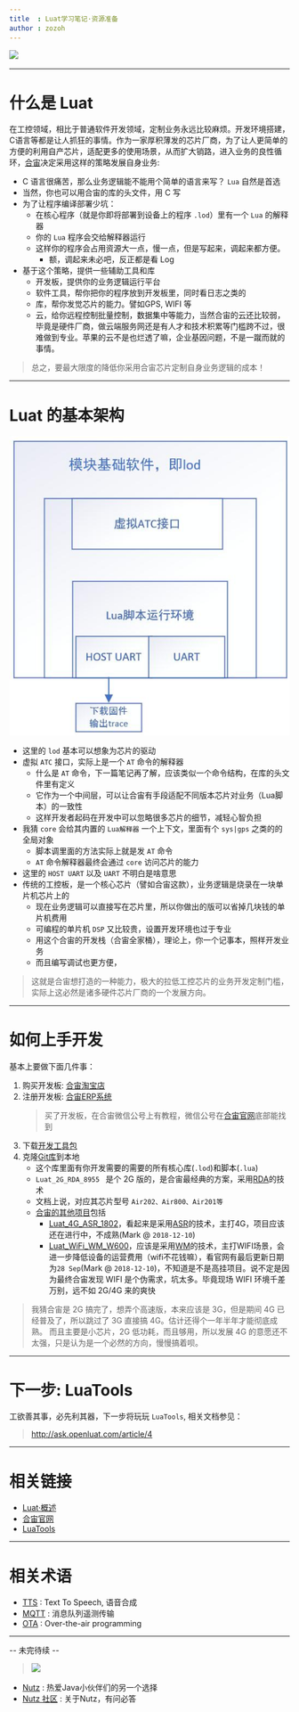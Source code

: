 ```yaml
---
title  : Luat学习笔记·资源准备
author : zozoh
---
```


![](https://camo.githubusercontent.com/7412fb079238ab099b41d729ab3a2ba52d54dd1d/687474703a2f2f7777772e6f70656e6c7561742e636f6d2f696d672f66617669636f6e2e706e67)

-----------------------------------------
#  什么是 Luat

在工控领域，相比于普通软件开发领域，定制业务永远比较麻烦。开发环境搭建，C语言等都是让人抓狂的事情。作为一家厚积薄发的芯片厂商，为了让人更简单的方便的利用自产芯片，适配更多的使用场景，从而扩大销路，进入业务的良性循环，[合宙](http://www.openluat.com/)决定采用这样的策略发展自身业务:

- C 语言很痛苦，那么业务逻辑能不能用个简单的语言来写？ `Lua` 自然是首选
- 当然，你也可以用合宙的库的头文件，用 C 写
- 为了让程序编译部署少坑：
   + 在核心程序（就是你即将部署到设备上的程序 `.lod`）里有一个 `Lua` 的解释器
   + 你的 `Lua` 程序会交给解释器运行
   + 这样你的程序会占用资源大一点，慢一点，但是写起来，调起来都方便。
      + 额，调起来未必吧，反正都是看 Log
- 基于这个策略，提供一些辅助工具和库
   + 开发板，提供你的业务逻辑运行平台
   + 软件工具，帮你把你的程序放到开发板里，同时看日志之类的
   + 库，帮你发觉芯片的能力。譬如GPS, WIFI 等
   + 云，给你远程控制批量控制，数据集中等能力，当然合宙的云还比较弱，毕竟是硬件厂商，做云端服务网还是有人才和技术积累等门槛跨不过，很难做到专业。苹果的云不是也烂透了嘛，企业基因问题，不是一蹴而就的事情。

> 总之，要最大限度的降低你采用合宙芯片定制自身业务逻辑的成本！

-----------------------------------------
# Luat 的基本架构

![](coreLua.jpg)

- 这里的 `lod` 基本可以想象为芯片的驱动
- 虚拟 `ATC` 接口，实际上是一个 `AT` 命令的解释器
   + 什么是 `AT` 命令，下一篇笔记再了解，应该类似一个命令结构，在库的头文件里有定义
   + 它作为一个中间层，可以让合宙有手段适配不同版本芯片对业务（Lua脚本）的一致性
   + 这样开发者起码在开发中可以忽略很多芯片的细节，减轻心智负担
- 我猜 `core` 会给其内置的 `Lua解释器` 一个上下文，里面有个 `sys|gps` 之类的的全局对象
   + 脚本调里面的方法实际上就是发 `AT` 命令
   + `AT` 命令解释器最终会通过 `core` 访问芯片的能力
- 这里的 `HOST UART` 以及 `UART` 不明白是啥意思
- 传统的工控板，是一个核心芯片（譬如合宙这款），业务逻辑是烧录在一块单片机芯片上的
   + 现在业务逻辑可以直接写在芯片里，所以你做出的版可以省掉几块钱的单片机费用
   + 可编程的单片机 `DSP` 又比较贵，设置开发环境也过于专业
   + 用这个合宙的开发栈（合宙全家桶），理论上，你一个记事本，照样开发业务
   + 而且编写调试也更方便，

> 这就是合宙想打造的一种能力，极大的拉低工控芯片的业务开发定制门槛，实际上这必然是诸多硬件芯片厂商的一个发展方向。

-----------------------------------------
# 如何上手开发

基本上要做下面几件事：

1. 购买开发板: [合宙淘宝店](https://luat.taobao.com/index.htm)
2. 注册开发板: [合宙ERP系统](http://erp.openluat.com/login)
   > 买了开发板，在合宙微信公号上有教程，微信公号在[合宙官网](http://www.openluat.com/)底部能找到
3. 下载[开发工具包](http://wiki.openluat.com/doc/tools/)
4. 克隆[Git库](https://github.com/openLuat/Luat_2G_RDA_8955)到本地
   - 这个库里面有你开发需要的需要的所有核心库(`.lod`)和脚本(`.lua`)
   - `Luat_2G_RDA_8955 ` 是个 2G 版的，是合宙最经典的方案，采用[RDA](http://www.rdamicro.com/)的技术
   - 文档上说，对应其芯片型号 `Air202、Air800、Air201等`
   - [合宙的其他项目](https://github.com/openLuat)包括
      + [Luat_4G_ASR_1802](https://github.com/openLuat/Luat_4G_ASR_1802)，看起来是采用[ASR](http://www.asrmicro.com/asrweb/)的技术，主打4G，项目应该还在进行中，不成熟(Mark @ `2018-12-10`)
      + [Luat_WiFi_WM_W600](https://github.com/openLuat)，应该是采用[WM](https://www.wm.edu/offices/it/services/network/wireless/index.php)的技术，主打WIFI场景，会进一步降低设备的运营费用（wifi不花钱嘛），看官网有最后更新日期为`28 Sep`(Mark @ `2018-12-10`)，不知道是不是高挂项目。说不定是因为最终合宙发现 WIFI 是个伪需求，坑太多。毕竟现场 WIFI 环境千差万别，远不如 2G/4G 来的爽快

> 我猜合宙是 2G 搞完了，想弄个高速版，本来应该是 3G，但是期间 4G 已经普及了，所以跳过了 3G 直接搞 4G。估计还得个一年半年才能彻底成熟。 而且主要是小芯片，2G 低功耗，而且够用，所以发展 4G 的意愿还不太强，只是认为是一个必然的方向，慢慢搞着呗。


-----------------------------------------
# 下一步: LuaTools

工欲善其事，必先利其器，下一步将玩玩 `LuaTools`, 相关文档参见：

> http://ask.openluat.com/article/4

-----------------------------------------
# 相关链接

- [Luat·概述](http://wiki.openluat.com/)
- [合宙官网](http://www.openluat.com/)
- [LuaTools](http://wiki.openluat.com/doc/tools/)

-----------------------------------------
# 相关术语

- [TTS](https://en.wikipedia.org/wiki/Speech_synthesis) : Text To Speech, 语音合成
- [MQTT](https://zh.wikipedia.org/wiki/MQTT) : 消息队列遥测传输
- [OTA](https://en.wikipedia.org/wiki/Over-the-air_programming) : Over-the-air programming

-----------------------------------------

-- 未完待续 --

> [![](https://nutzam.com/core/logo.png)](http://nutzam.com)

- [Nutz]((https://nutzam.com)) : 热爱Java小伙伴们的另一个选择
- [Nutz 社区]((https://nutz.cn)) : 关于Nutz，有问必答